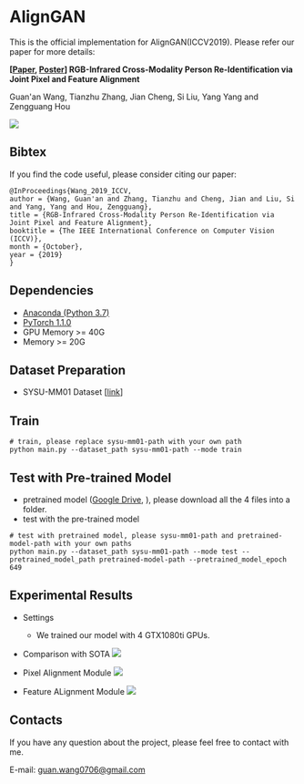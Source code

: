 # AlignGAN



This is the official implementation for AlignGAN(ICCV2019). Please refer our paper for more details:

**[[Paper](http://openaccess.thecvf.com/content_ICCV_2019/papers/Wang_RGB-Infrared_Cross-Modality_Person_Re-Identification_via_Joint_Pixel_and_Feature_Alignment_ICCV_2019_paper.pdf), [Poster](https://github.com/wangguanan/AlignGAN/blob/master/images/final_poster.png?raw=true)] RGB-Infrared Cross-Modality Person Re-Identification via Joint Pixel and Feature Alignment** 

Guan'an Wang, Tianzhu Zhang, Jian Cheng, Si Liu, Yang Yang and Zengguang Hou

![](https://github.com/wangguanan/AlignGAN/blob/master/images/framework.jpg)


## Bibtex

If you find the code useful, please consider citing our paper:
```
@InProceedings{Wang_2019_ICCV,
author = {Wang, Guan'an and Zhang, Tianzhu and Cheng, Jian and Liu, Si and Yang, Yang and Hou, Zengguang},
title = {RGB-Infrared Cross-Modality Person Re-Identification via Joint Pixel and Feature Alignment},
booktitle = {The IEEE International Conference on Computer Vision (ICCV)},
month = {October},
year = {2019}
}
```


## Dependencies
* [Anaconda (Python 3.7)](https://www.anaconda.com/download/)
* [PyTorch 1.1.0](http://pytorch.org/)
* GPU Memory >= 40G
* Memory >= 20G


## Dataset Preparation
* SYSU-MM01 Dataset [[link](https://github.com/wuancong/SYSU-MM01)]


## Train
```
# train, please replace sysu-mm01-path with your own path
python main.py --dataset_path sysu-mm01-path --mode train
```

## Test with Pre-trained Model
* pretrained model ([Google Drive](https://drive.google.com/drive/folders/1Q1qw3s04QEzY9G_ueZZ_lqzSvU9yk4zz?usp=sharing), ), please download all the 4 files into a folder. 
* test with the pre-trained model
```
# test with pretrained model, please sysu-mm01-path and pretrained-model-path with your own paths
python main.py --dataset_path sysu-mm01-path --mode test --pretrained_model_path pretrained-model-path --pretrained_model_epoch 649
```

## Experimental Results

* Settings
  * We trained our model with 4 GTX1080ti GPUs.

* Comparison with SOTA
![](https://github.com/wangguanan/AlignGAN/blob/master/images/results.png)

* Pixel Alignment Module
![](https://github.com/wangguanan/AlignGAN/blob/master/images/images.png)

* Feature ALignment Module
![](https://github.com/wangguanan/AlignGAN/blob/master/images/feature-visualization.png)



## Contacts
If you have any question about the project, please feel free to contact with me.

E-mail: guan.wang0706@gmail.com
